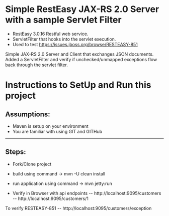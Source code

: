 Simple RestEasy JAX-RS 2.0 Server with a sample Servlet Filter 
=======================================================================

- RestEasy 3.0.16 Restful web service.
- ServletFilter that hooks into the servlet execution.
- Used to test https://issues.jboss.org/browse/RESTEASY-851

Simple JAX-RS 2.0 Server and Client that exchanges JSON documents.
Added a ServletFilter and verify if unchecked/unmapped exceptions flow back through the servlet filter. 

Instructions to SetUp and Run this project
==========================================
Assumptions:
--------------
- Maven is setup on your environment
- You are familiar with using GIT and GITHub

--------
Steps:
---------
- Fork/Clone project
- build using command ->  mvn -U clean install
- run application using command -> mvn jetty:run

- Verify in Browser with api endpoints
 -- http://localhost:9095/customers 
 -- http://localhost:9095/customers/1

To verify RESTEASY-851
 -- http://localhost:9095/customers/exception
